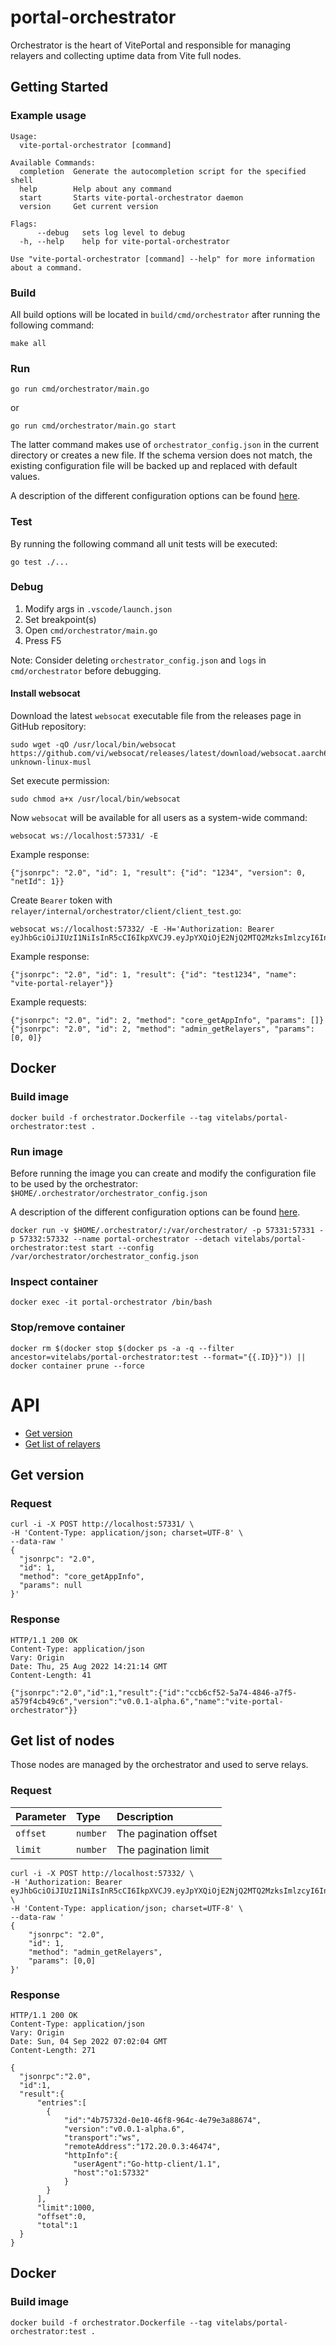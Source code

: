 # portal-orchestrator

Orchestrator is the heart of VitePortal and responsible for managing relayers and collecting uptime data from Vite full nodes.

## Getting Started
### Example usage

```
Usage:
  vite-portal-orchestrator [command]

Available Commands:
  completion  Generate the autocompletion script for the specified shell
  help        Help about any command
  start       Starts vite-portal-orchestrator daemon
  version     Get current version

Flags:
      --debug   sets log level to debug
  -h, --help    help for vite-portal-orchestrator

Use "vite-portal-orchestrator [command] --help" for more information about a command.
```

### Build

All build options will be located in `build/cmd/orchestrator` after running the following command:

`make all`

### Run

`go run cmd/orchestrator/main.go`

or

`go run cmd/orchestrator/main.go start`

The latter command makes use of `orchestrator_config.json` in the current directory or creates a new file. If the schema version does not match, the existing configuration file will be backed up and replaced with default values.

A description of the different configuration options can be found [here](./internal/types/config.go).

### Test

By running the following command all unit tests will be executed:

`go test ./...`

### Debug

1. Modify args in `.vscode/launch.json`
2. Set breakpoint(s)
3. Open `cmd/orchestrator/main.go`
4. Press F5

Note: Consider deleting `orchestrator_config.json` and `logs` in `cmd/orchestrator` before debugging.

#### Install websocat

Download the latest `websocat` executable file from the releases page in GitHub repository:

```
sudo wget -qO /usr/local/bin/websocat https://github.com/vi/websocat/releases/latest/download/websocat.aarch64-unknown-linux-musl
```

Set execute permission:

```
sudo chmod a+x /usr/local/bin/websocat
```

Now `websocat` will be available for all users as a system-wide command:

```
websocat ws://localhost:57331/ -E
```

Example response:

```
{"jsonrpc": "2.0", "id": 1, "result": {"id": "1234", "version": 0, "netId": 1}}
```

Create `Bearer` token with `relayer/internal/orchestrator/client/client_test.go`:

```
websocat ws://localhost:57332/ -E -H='Authorization: Bearer eyJhbGciOiJIUzI1NiIsInR5cCI6IkpXVCJ9.eyJpYXQiOjE2NjQ2MTQ2MzksImlzcyI6InZpdGUtcG9ydGFsLXJlbGF5ZXIiLCJzdWIiOiJ0ZXN0MTIzNCJ9.e3dbqQ9RG656Pk4UaKL1IgIVi9IFqk05u_9orBvx1AA'
```

Example response:

```
{"jsonrpc": "2.0", "id": 1, "result": {"id": "test1234", "name": "vite-portal-relayer"}}
```

Example requests:

```
{"jsonrpc": "2.0", "id": 2, "method": "core_getAppInfo", "params": []}
{"jsonrpc": "2.0", "id": 2, "method": "admin_getRelayers", "params": [0, 0]}
```

## Docker

### Build image

```
docker build -f orchestrator.Dockerfile --tag vitelabs/portal-orchestrator:test .
```

### Run image

Before running the image you can create and modify the configuration file to be used by the orchestrator: `$HOME/.orchestrator/orchestrator_config.json`

A description of the different configuration options can be found [here](./internal/types/config.go).

```
docker run -v $HOME/.orchestrator/:/var/orchestrator/ -p 57331:57331 -p 57332:57332 --name portal-orchestrator --detach vitelabs/portal-orchestrator:test start --config /var/orchestrator/orchestrator_config.json
```

### Inspect container

```
docker exec -it portal-orchestrator /bin/bash
```

### Stop/remove container

```
docker rm $(docker stop $(docker ps -a -q --filter ancestor=vitelabs/portal-orchestrator:test --format="{{.ID}}")) || docker container prune --force
```

# API

* [Get version](#get_version)
* [Get list of relayers](#get_relayers)

## Get version <a name="get_version"></a>

### Request

    curl -i -X POST http://localhost:57331/ \
    -H 'Content-Type: application/json; charset=UTF-8' \
    --data-raw '
    {
      "jsonrpc": "2.0",
      "id": 1,
      "method": "core_getAppInfo",
      "params": null
    }'

### Response

    HTTP/1.1 200 OK
    Content-Type: application/json
    Vary: Origin
    Date: Thu, 25 Aug 2022 14:21:14 GMT
    Content-Length: 41

    {"jsonrpc":"2.0","id":1,"result":{"id":"ccb6cf52-5a74-4846-a7f5-a579f4cb49c6","version":"v0.0.1-alpha.6","name":"vite-portal-orchestrator"}}

## Get list of nodes <a name="get_nodes"></a>

Those nodes are managed by the orchestrator and used to serve relays.

### Request

| Parameter | Type | Description |
| :--- | :--- | :--- |
| `offset` | `number` | The pagination offset |
| `limit` | `number` | The pagination limit |

    curl -i -X POST http://localhost:57332/ \
    -H 'Authorization: Bearer eyJhbGciOiJIUzI1NiIsInR5cCI6IkpXVCJ9.eyJpYXQiOjE2NjQ2MTQ2MzksImlzcyI6InZpdGUtcG9ydGFsLXJlbGF5ZXIiLCJzdWIiOiJ0ZXN0MTIzNCJ9.e3dbqQ9RG656Pk4UaKL1IgIVi9IFqk05u_9orBvx1AA' \
    -H 'Content-Type: application/json; charset=UTF-8' \
    --data-raw '
    {
        "jsonrpc": "2.0", 
        "id": 1, 
        "method": "admin_getRelayers", 
        "params": [0,0]
    }'

### Response

    HTTP/1.1 200 OK
    Content-Type: application/json
    Vary: Origin
    Date: Sun, 04 Sep 2022 07:02:04 GMT
    Content-Length: 271

    {
      "jsonrpc":"2.0",
      "id":1,
      "result":{
          "entries":[
            {
                "id":"4b75732d-0e10-46f8-964c-4e79e3a88674",
                "version":"v0.0.1-alpha.6",
                "transport":"ws",
                "remoteAddress":"172.20.0.3:46474",
                "httpInfo":{
                  "userAgent":"Go-http-client/1.1",
                  "host":"o1:57332"
                }
            }
          ],
          "limit":1000,
          "offset":0,
          "total":1
      }
    }

## Docker

### Build image

```
docker build -f orchestrator.Dockerfile --tag vitelabs/portal-orchestrator:test .
```